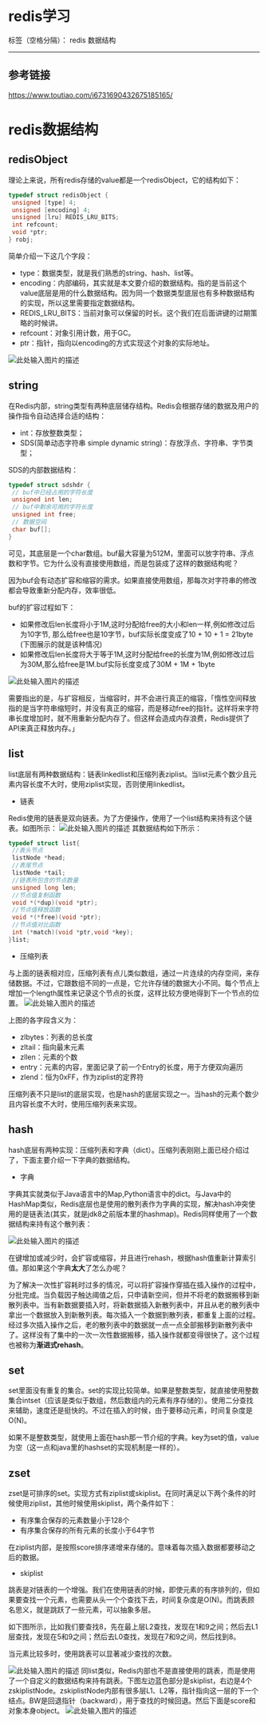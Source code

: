 ﻿# redis学习

标签（空格分隔）： redis 数据结构

---

参考链接
----
https://www.toutiao.com/i6731690432675185165/

redis数据结构
=========

redisObject
-----------
理论上来说，所有redis存储的value都是一个redisObject，它的结构如下：
```c++
typedef struct redisObject {
 unsigned [type] 4;
 unsigned [encoding] 4;
 unsigned [lru] REDIS_LRU_BITS;
 int refcount;
 void *ptr;
} robj;
```
简单介绍一下这几个字段：

 - type：数据类型，就是我们熟悉的string、hash、list等。
 - encoding：内部编码，其实就是本文要介绍的数据结构。指的是当前这个value底层是用的什么数据结构。因为同一个数据类型底层也有多种数据结构的实现，所以这里需要指定数据结构。
 - REDIS_LRU_BITS：当前对象可以保留的时长。这个我们在后面讲键的过期策略的时候讲。
 - refcount：对象引用计数，用于GC。
 - ptr：指针，指向以encoding的方式实现这个对象的实际地址。

![此处输入图片的描述][1]

string
------
在Redis内部，string类型有两种底层储存结构。Redis会根据存储的数据及用户的操作指令自动选择合适的结构：

 - int：存放整数类型；
 - SDS(简单动态字符串 simple dynamic string)：存放浮点、字符串、字节类型；

SDS的内部数据结构：
```c++
typedef struct sdshdr {
 // buf中已经占用的字符长度
 unsigned int len;
 // buf中剩余可用的字符长度
 unsigned int free;
 // 数据空间
 char buf[];
}
```
可见，其底层是一个char数组。buf最大容量为512M，里面可以放字符串、浮点数和字节。它为什么没有直接使用数组，而是包装成了这样的数据结构呢？

因为buf会有动态扩容和缩容的需求。如果直接使用数组，那每次对字符串的修改都会导致重新分配内存，效率很低。

buf的扩容过程如下：

 - 如果修改后len长度将小于1M,这时分配给free的大小和len一样,例如修改过后为10字节,
   那么给free也是10字节，buf实际长度变成了10 + 10 + 1 = 21byte (下图展示的就是该种情况)
 - 如果修改后len长度将大于等于1M,这时分配给free的长度为1M,例如修改过后为30M,那么给free是1M.buf实际长度变成了30M + 1M + 1byte

![此处输入图片的描述][2]
 
 需要指出的是，与扩容相反，当缩容时，并不会进行真正的缩容，「惰性空间释放指的是当字符串缩短时，并没有真正的缩容，而是移动free的指针。这样将来字符串长度增加时，就不用重新分配内存了。但这样会造成内存浪费，Redis提供了API来真正释放内存。」
 
 

list
----
list底层有两种数据结构：链表linkedlist和压缩列表ziplist。当list元素个数少且元素内容长度不大时，使用ziplist实现，否则使用linkedlist。

 - 链表

Redis使用的链表是双向链表。为了方便操作，使用了一个list结构来持有这个链表。如图所示：
![此处输入图片的描述][3]
其数据结构如下所示：
```c++
typedef struct list{
 //表头节点
 listNode *head;
 //表尾节点
 listNode *tail;
 //链表所包含的节点数量
 unsigned long len;
 //节点值复制函数
 void *(*dup)(void *ptr);
 //节点值释放函数
 void *(*free)(void *ptr);
 //节点值对比函数
 int (*match)(void *ptr,void *key);
}list;
```

 - 压缩列表

与上面的链表相对应，压缩列表有点儿类似数组，通过一片连续的内存空间，来存储数据。不过，它跟数组不同的一点是，它允许存储的数据大小不同。每个节点上增加一个length属性来记录这个节点的长度，这样比较方便地得到下一个节点的位置。
![此处输入图片的描述][4]

上图的各字段含义为：

 - zlbytes：列表的总长度
 - zltail：指向最末元素
 - zllen：元素的个数
 - entry：元素的内容，里面记录了前一个Entry的长度，用于方便双向遍历
 - zlend：恒为0xFF，作为ziplist的定界符

 压缩列表不只是list的底层实现，也是hash的底层实现之一。当hash的元素个数少且内容长度不大时，使用压缩列表来实现。
 
 

hash
----
hash底层有两种实现：压缩列表和字典（dict）。压缩列表刚刚上面已经介绍过了，下面主要介绍一下字典的数据结构。

 - 字典

字典其实就类似于Java语言中的Map,Python语言中的dict。与Java中的HashMap类似，Redis底层也是使用的散列表作为字典的实现，解决hash冲突使用的是链表法(其实，就是jdk8之前版本里的hashmap)。Redis同样使用了一个数据结构来持有这个散列表：

![此处输入图片的描述][5]

在键增加或减少时，会扩容或缩容，并且进行rehash，根据hash值重新计算索引值。那如果这个字典**太大**了怎么办呢？

为了解决一次性扩容耗时过多的情况，可以将扩容操作穿插在插入操作的过程中，分批完成。当负载因子触达阈值之后，只申请新空间，但并不将老的数据搬移到新散列表中。当有新数据要插入时，将新数据插入新散列表中，并且从老的散列表中拿出一个数据放入到新散列表。每次插入一个数据到散列表，都重复上面的过程。经过多次插入操作之后，老的散列表中的数据就一点一点全部搬移到新散列表中了。这样没有了集中的一次一次性数据搬移，插入操作就都变得很快了。这个过程也被称为**渐进式rehash**。

set
---
set里面没有重复的集合。set的实现比较简单。如果是整数类型，就直接使用整数集合intset（应该是类似于数组，然后数组内的元素有序存储的）。使用二分查找来辅助，速度还是挺快的。不过在插入的时候，由于要移动元素，时间复杂度是O(N)。

如果不是整数类型，就使用上面在hash那一节介绍的字典。key为set的值，value为空（这一点和java里的hashset的实现机制是一样的）。

zset
----
zset是可排序的set。实现方式有ziplist或skiplist。在同时满足以下两个条件的时候使用ziplist，其他时候使用skiplist，两个条件如下：

 - 有序集合保存的元素数量小于128个
 - 有序集合保存的所有元素的长度小于64字节

在ziplist内部，是按照score排序递增来存储的。意味着每次插入数据都要移动之后的数据。

 - skiplist

跳表是对链表的一个增强。我们在使用链表的时候，即使元素的有序排列的，但如果要查找一个元素，也需要从头一个个查找下去，时间复杂度是O(N)。而跳表顾名思义，就是跳跃了一些元素，可以抽象多层。

如下图所示，比如我们要查找8，先在最上层L2查找，发现在1和9之间；然后去L1层查找，发现在5和9之间；然后去L0查找，发现在7和9之间，然后找到8。

当元素比较多时，使用跳表可以显著减少查找的次数。

![此处输入图片的描述][6]
同list类似，Redis内部也不是直接使用的跳表，而是使用了一个自定义的数据结构来持有跳表。下图左边蓝色部分是skiplist，右边是4个zskiplistNode。zskiplistNode内部有很多层L1、L2等，指针指向这一层的下一个结点。BW是回退指针（backward），用于查找的时候回退。然后下面是score和对象本身object。
![此处输入图片的描述][7]


 
 
 


  [1]: https://github.com/Audi-A7/learn/blob/master/image/redis/redis_object.jpeg?raw=true
  [2]: https://github.com/Audi-A7/learn/blob/master/image/redis/sds.jpeg?raw=true
  [3]: https://github.com/Audi-A7/learn/blob/master/image/redis/list.jpeg?raw=true
  [4]: https://github.com/Audi-A7/learn/blob/master/image/redis/ziplist.jpeg?raw=true
  [5]: https://github.com/Audi-A7/learn/blob/master/image/redis/redis_list.jpeg?raw=true
  [6]: https://github.com/Audi-A7/learn/blob/master/image/redis/jump_table.png?raw=true
  [7]: https://github.com/Audi-A7/learn/blob/master/image/redis/redis_jump_table.png?raw=true